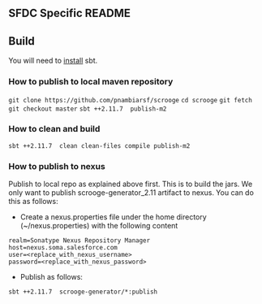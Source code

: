 SFDC Specific README
--------------------

## Build
You will need to [install](http://www.scala-sbt.org/release/tutorial/Installing-sbt-on-Mac.html) sbt.

### How to publish to local maven repository

`git clone https://github.com/pnambiarsf/scrooge`
`cd scrooge`
`git fetch`
`git checkout master`
`sbt ++2.11.7  publish-m2`

### How to clean and build

`sbt ++2.11.7  clean clean-files compile publish-m2`

### How to publish to nexus

Publish to local repo as explained above first. This is to build the jars. We only want to publish scrooge-generator_2.11 artifact to nexus. You can do this as follows:

* Create a nexus.properties file under the home directory (~/nexus.properties) with the following content

```properties
realm=Sonatype Nexus Repository Manager
host=nexus.soma.salesforce.com
user=<replace_with_nexus_username>
password=<replace_with_nexus_password>
```

* Publish as follows:

`sbt ++2.11.7  scrooge-generator/*:publish`
